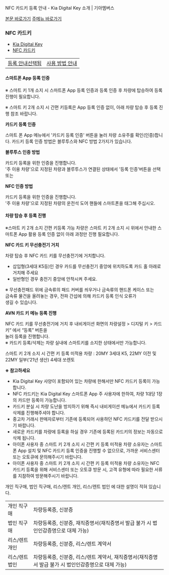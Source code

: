 NFC 카드키 등록 안내 - Kia Digital Key 소개 | 기아멤버스










 



[본문 바로가기](#content)
[주메뉴 바로가기](#gnb)

### NFC 카드키

* [Kia Digital Key](https://members.kia.com/kr/view/qdks/info/qdks_kdk_service_intro.do)
* [NFC 카드키](https://members.kia.com/kr/view/qdks/info/qdks_card_reg.do)

|  |  |
| --- | --- |
| [등록 안내선택됨](/kr/view/qdks/info/qdks_card_reg.do) | [사용 방법 안내](/kr/view/qdks/info/qdks_card_use.do) |

#### 스마트폰 App 등록 인증

※ 스마트 키 1개 소지 시 스마트폰 App 등록 인증과 등록 인증 후 차량에 탑승하여 등록 진행이 필요합니다.

※ 스마트 키 2개 소지 시 간편 키등록은 App 등록 인증 없이, 아래 차량 탑승 후 등록 진행 참조 바랍니다.

**카드키 등록 인증**

스마트 폰 App 메뉴에서 '카드키 등록 인증' 버튼을 눌러 차량 소유주를 확인(인증)합니다. 카드키 등록 인증 방법은 블루투스와 NFC 방법 2가지가 있습니다.

**블루투스 인증 방법**

카드키 등록을 위한 인증을 진행합니다.   
'주 이용 차량'으로 지정된 차량과 블루투스가 연결된 상태에서 '등록 인증'버튼을 선택 또는

**NFC 인증 방법**

카드키 등록을 위한 인증을 진행합니다.   
'주 이용 차량'으로 지정된 차량의 운전석 도어 핸들에 스마트폰을 태그해 주십시오.

#### 차량 탑승 후 등록 진행

※스마트 키 2개 소지 간편 키등록 가능 차량은 스마트 키 2개 소지 시 위에서 안내한 스마트폰 App 활용 등록 인증 없이 아래 과정만 진행 필요합니다.


**NFC 카드 키 무선충전기 거치**

차량 탑승 후 NFC 카드 키를 무선충전기에 거치합니다.  
- 삽입형(3세대 K5등)인 경우 카드를 무선충전기 중앙에 위치하도록 카드 홀 아래로 거치해 주세요  
- 일반형인 경우 충전기 중앙에 안착시켜 주세요.  

※ 무선충전패드 위에 금속류의 패드 커버를 씌우거나 금속류의 핸드폰 케이스 또는   
금속류 물건을 올려놓는 경우, 전파 간섭에 의해 카드키 등록 인식 오류가   
생길 수 있습니다.



**AVN 카드 키 메뉴 등록 진행**

NFC 카드 키를 무선충전기에 거치 후 내비게이션 화면의 차량설정 > 디지털 키 > 카드키“ 에서 “등록” 버튼을  
눌러 등록을 진행합니다.   
※ 카드키 등록/삭제는 차량 실내에 스마트키를 소지한 상태에서만 가능합니다.

스마트 키 2개 소지 시 간편 키 등록 미적용 차량 : 20MY 3세대 K5, 22MY 이전 및 22MY 일부(‘21년 생산) 4세대 쏘렌토

**※ 참고하세요**

* Kia Digital Key 사양이 포함되어 있는 차량에 한해서만 NFC 카드키 등록이 가능합니다.
* NFC 카드키는 Kia Digital Key 스마트폰 App 주 사용자에 한하여, 차량 1대당 1장의 카드만 등록이 가능합니다.
* 카드키 분실 시 차량 도난을 방지하기 위해 즉시 내비게이션 메뉴에서 카드키 등록 삭제를 진행해주셔야 합니다.
* 중고차 거래시 판매자로부터 기존에 등록되어 사용하던 NFC 카드키를 전달 받으시기 바랍니다.
* 새로운 카드키를 차량에 등록을 하실 경우 기존에 등록된 카드키의 정보는 자동으로 삭제 됩니다.
* 아이폰 사용자 중 스마트 키 2개 소지 시 간편 키 등록 미적용 차량 소유자는 스마트폰 App 설치 및 NFC 카드키 등록 인증을 진행할 수 없으므로, 가까운 서비스센터 또는 오토큐에 문의해주시기 바랍니다.
* 아이폰 사용자 중 스마트 키 2개 소지 시 간편 키 등록 미적용 차량 소유자는 NFC 카드키 등록을 위해 서비스센터 또는 오토큐 방문 시, 고객 유형에 따라 필요한 서류를 지참하여 방문해주시기 바랍니다.

개인 직구매, 법인 직구매, 리스/렌트 개인, 리스/렌트 법인 에 대한 설명이 적혀 있습니다.




|  |  |
| --- | --- |
| 개인 직구매 | 차량등록증, 신분증 |
| 법인 직구매 | 차량등록증, 신분증, 재직증명서(재직증명서 발급 불가 시 법인인감증명으로 대체 가능) |
| 리스/렌트 개인 | 차량등록증, 신분증, 리스/렌트 계약서 |
| 리스/렌트 법인 | 차량등록증, 신분증, 리스/렌트 계약서, 재직증명서(재직증명서 발급 불가 시 법인인감증명으로 대체 가능) |